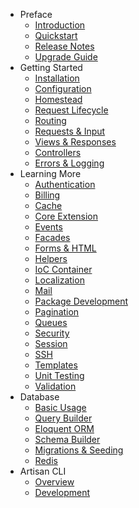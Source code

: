 - Preface
    - [Introduction](introduction.md)
    - [Quickstart](quick.md)
    - [Release Notes](releases.md)
    - [Upgrade Guide](upgrade.md)
- Getting Started
    - [Installation](installation.md)
    - [Configuration](configuration.md)
    - [Homestead](homestead.md)
    - [Request Lifecycle](lifecycle.md)
    - [Routing](routing.md)
    - [Requests & Input](requests.md)
    - [Views & Responses](responses.md)
    - [Controllers](controllers.md)
    - [Errors & Logging](errors.md)
- Learning More
    - [Authentication](security.md)
    - [Billing](billing.md)
    - [Cache](cache.md)
    - [Core Extension](extending.md)
    - [Events](events.md)
    - [Facades](facades.md)
    - [Forms & HTML](html.md)
    - [Helpers](helpers.md)
    - [IoC Container](ioc.md)
    - [Localization](localization.md)
    - [Mail](mail.md)
    - [Package Development](packages.md)
    - [Pagination](pagination.md)
    - [Queues](queues.md)
    - [Security](security.md)
    - [Session](session.md)
    - [SSH](ssh.md)
    - [Templates](templates.md)
    - [Unit Testing](testing.md)
    - [Validation](validation.md)
- Database
    - [Basic Usage](database.md)
    - [Query Builder](queries.md)
    - [Eloquent ORM](eloquent.md)
    - [Schema Builder](schema.md)
    - [Migrations & Seeding](migrations.md)
    - [Redis](redis.md)
- Artisan CLI
    - [Overview](artisan.md)
    - [Development](commands.md)